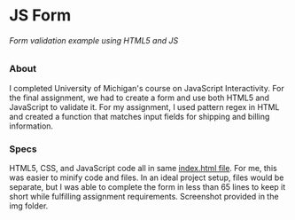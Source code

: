 # JS Form
###### Form validation example using HTML5 and JS

### About
I completed University of Michigan's course on JavaScript Interactivity. For the final assignment, we had to create a form and use both HTML5 and JavaScript to validate it. For my assignment, I used pattern regex in HTML and created a function that matches input fields for shipping and billing information.


### Specs
HTML5, CSS, and JavaScript code all in same [index.html file](http://github.com/Wilcott321/100DaysOfCode/JSForm/index.html). For me, this was easier to minify code and files. In an ideal project setup, files would be separate, but I was able to complete the form in less than 65 lines to keep it short while fulfilling assignment requirements. Screenshot provided in the img folder.


